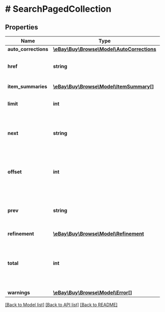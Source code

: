 # # SearchPagedCollection

## Properties

Name | Type | Description | Notes
------------ | ------------- | ------------- | -------------
**auto_corrections** | [**\eBay\Buy\Browse\Model\AutoCorrections**](AutoCorrections.md) |  | [optional]
**href** | **string** | The URI of the current page of results.&lt;br&gt;&lt;br&gt;The following example of the &lt;b&gt;search&lt;/b&gt; method returns items 1 thru 5 from the list of items found.&lt;pre&gt;https://api.ebay.com/buy/v1/item_summary/search?q&#x3D;shirt&amp;limit&#x3D;5&amp;offset&#x3D;0&lt;/pre&gt; | [optional]
**item_summaries** | [**\eBay\Buy\Browse\Model\ItemSummary[]**](ItemSummary.md) | An array of the items on this page. The items are sorted according to the sorting method specified in the request. | [optional]
**limit** | **int** | The value of the &lt;code&gt;limit&lt;/code&gt; parameter submitted in the request, which is the maximum number of items to return on a page, from the result set. A result set is the complete set of items returned by the method. | [optional]
**next** | **string** | The URI for the next page of results. This value is returned if there is an additional page of results to return from the result set.&lt;br&gt;&lt;br&gt;The following example of the &lt;b&gt;search&lt;/b&gt; method returns items 5 thru 10 from the list of items found.&lt;pre&gt;https://api.ebay.com/buy/v1/item_summary/search?query&#x3D;t-shirts&amp;limit&#x3D;5&amp;offset&#x3D;10&lt;/pre&gt; | [optional]
**offset** | **int** | This value indicates the &lt;code&gt;offset&lt;/code&gt; used for current page of items being returned. Assume the initial request used an &lt;code&gt;offset&lt;/code&gt; of &lt;code&gt;0&lt;/code&gt; and a &lt;code&gt;limit&lt;/code&gt; of &lt;code&gt;3&lt;/code&gt;. Then in the first page of results, this value would be &lt;code&gt;0&lt;/code&gt;, and items 1-3 are returned. For the second page, this value is &lt;code&gt;3&lt;/code&gt; and so on. | [optional]
**prev** | **string** | The URI for the previous page of results. This is returned if there is a previous page of results from the result set.&lt;br&gt;&lt;br&gt;The following example of the &lt;b&gt;search&lt;/b&gt; method returns items 1 thru 5 from the list of items found, which would be the first set of items returned.&lt;pre&gt;https://api.ebay.com/buy/v1/item_summary/search?query&#x3D;t-shirts&amp;limit&#x3D;5&amp;offset&#x3D;0&lt;/pre&gt; | [optional]
**refinement** | [**\eBay\Buy\Browse\Model\Refinement**](Refinement.md) |  | [optional]
**total** | **int** | The total number of items that match the input criteria.&lt;br&gt;&lt;br&gt;&lt;span class&#x3D;\&quot;tablenote\&quot;&gt;&lt;b&gt;Note:&lt;/b&gt; &lt;code&gt;total&lt;/code&gt; is just an indicator of the number of listings for a given query. It could vary based on the number of listings with variations included in the result. It is strongly recommended that &lt;code&gt;total&lt;/code&gt; not be used in pagination use cases. Instead, use &lt;a href&#x3D;\&quot;/api-docs/buy/browse/resources/item_summary/methods/search#response.next \&quot;&gt;next&lt;/a&gt; to determine the results on the next page.&lt;/span&gt; | [optional]
**warnings** | [**\eBay\Buy\Browse\Model\Error[]**](Error.md) | The container with all the warnings for the request. | [optional]

[[Back to Model list]](../../README.md#models) [[Back to API list]](../../README.md#endpoints) [[Back to README]](../../README.md)
